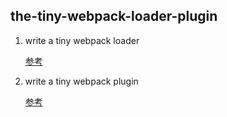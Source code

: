 ## the-tiny-webpack-loader-plugin

1. write a tiny webpack loader

   [参考](https://webpack.docschina.org/contribute/writing-a-loader/)

2. write a tiny webpack plugin

   [参考](https://webpack.docschina.org/contribute/writing-a-plugin)
